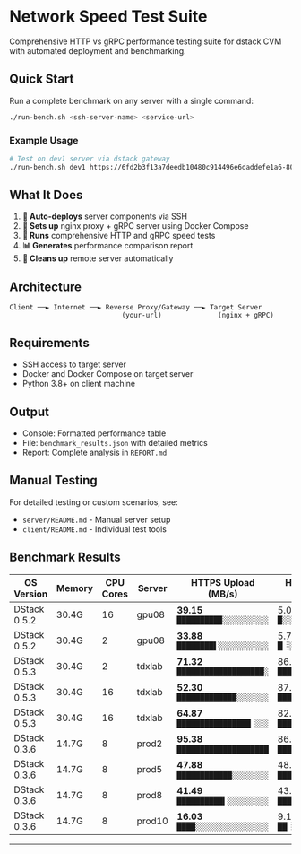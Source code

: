# Network Speed Test Suite

Comprehensive HTTP vs gRPC performance testing suite for dstack CVM with automated deployment and benchmarking.

## Quick Start

Run a complete benchmark on any server with a single command:

```bash
./run-bench.sh <ssh-server-name> <service-url>
```

### Example Usage

```bash
# Test on dev1 server via dstack gateway
./run-bench.sh dev1 https://6fd2b3f13a7deedb10480c914496e6daddefe1a6-8090.app.kvin.wang:12004/
```

## What It Does

1. **🚀 Auto-deploys** server components via SSH
2. **🔧 Sets up** nginx proxy + gRPC server using Docker Compose
3. **🧪 Runs** comprehensive HTTP and gRPC speed tests
4. **📊 Generates** performance comparison report
5. **🧹 Cleans up** remote server automatically

## Architecture

```
Client ──► Internet ──► Reverse Proxy/Gateway ──► Target Server
                            (your-url)              (nginx + gRPC)
```

## Requirements

- SSH access to target server
- Docker and Docker Compose on target server
- Python 3.8+ on client machine

## Output

- Console: Formatted performance table
- File: `benchmark_results.json` with detailed metrics
- Report: Complete analysis in `REPORT.md`

## Manual Testing

For detailed testing or custom scenarios, see:
- `server/README.md` - Manual server setup
- `client/README.md` - Individual test tools

## Benchmark Results

| OS Version | Memory | CPU Cores | Server | HTTPS Upload (MB/s) | HTTPS Download (MB/s) | gRPC Upload (MB/s) | gRPC Download (MB/s) | Best Upload | Best Download |
|---------|-----------|---------|------------|--------------------|-----------------------|--------------------|----------------------|-------------|---------------|
| DStack 0.5.2 | 30.4G | 16 | gpu08 | **39.15**<br/>`█████████▉░░░░░░░░░░` | 5.03<br/>`█░░░░░░░░░░░░░░░░░░░` | 10.62<br/>`██████▋░░░░░░░░░░░░░` | **5.04**<br/>`█░░░░░░░░░░░░░░░░░░░` | HTTPS (39.15) | gRPC (5.04) |
| DStack 0.5.2 | 30.4G | 2 | gpu08 | **33.88**<br/>`████████▌░░░░░░░░░░░` | 5.76<br/>`█▏░░░░░░░░░░░░░░░░░░` | 8.47<br/>`█████▎░░░░░░░░░░░░░░` | **5.37**<br/>`█▏░░░░░░░░░░░░░░░░░░` | HTTPS (33.88) | gRPC (5.37) |
| DStack 0.5.3 | 30.4G | 2 | tdxlab | **71.32**<br/>`███████████████████░` | 86.25<br/>`████████████████████` | 12.81<br/>`████████░░░░░░░░░░░░` | **91.22**<br/>`████████████████████` | HTTPS (71.32) | gRPC (91.22) |
| DStack 0.5.3 | 30.4G | 16 | tdxlab | **52.30**<br/>`█████████████░░░░░░░` | 87.83<br/>`████████████████████` | 13.83<br/>`████████▋░░░░░░░░░░░` | **88.13**<br/>`████████████████████` | HTTPS (52.30) | gRPC (88.13) |
| DStack 0.5.3 | 30.4G | 16 | tdxlab | **64.87**<br/>`████████████████▏░░░` | 82.63<br/>`███████████████████▏` | 14.00<br/>`████████▊░░░░░░░░░░░` | **85.53**<br/>`███████████████████▊` | HTTPS (64.87) | gRPC (85.53) |
| DStack 0.3.6 | 14.7G | 8 | prod2 | **95.38**<br/>`████████████████████` | 86.25<br/>`████████████████████` | 15.88<br/>`██████████░░░░░░░░░░` | **77.50**<br/>`█████████████████░░░` | HTTPS (95.38) | HTTPS (86.25) |
| DStack 0.3.6 | 14.7G | 8 | prod5 | **47.88**<br/>`████████████░░░░░░░░` | 48.24<br/>`███████████▏░░░░░░░░` | 9.48<br/>`██████░░░░░░░░░░░░░░` | **46.72**<br/>`██████████▊░░░░░░░░░` | HTTPS (47.88) | HTTPS (48.24) |
| DStack 0.3.6 | 14.7G | 8 | prod8 | **41.49**<br/>`██████████▍░░░░░░░░░` | 43.96<br/>`██████████▏░░░░░░░░░` | 7.96<br/>`█████░░░░░░░░░░░░░░░` | **62.15**<br/>`██████████████▍░░░░░` | HTTPS (41.49) | gRPC (62.15) |
| DStack 0.3.6 | 14.7G | 8 | prod10 | **16.03**<br/>`████░░░░░░░░░░░░░░░░` | 9.13<br/>`██▏░░░░░░░░░░░░░░░░░` | 11.47<br/>`███████▏░░░░░░░░░░░░` | **7.87**<br/>`█▊░░░░░░░░░░░░░░░░░░` | HTTPS (16.03) | HTTPS (9.13) |

---
